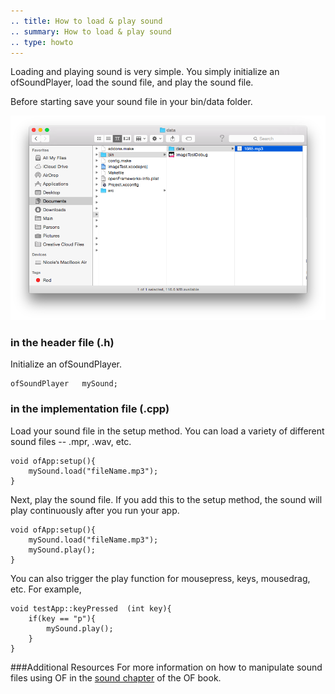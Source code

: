 ```yaml
---
.. title: How to load & play sound
.. summary: How to load & play sound
.. type: howto
---
```



Loading and playing sound is very simple. You simply initialize an ofSoundPlayer, load the sound file, and play the sound file.

Before starting save your sound file in your bin/data folder.

![Screenshot of Example)](screenshot.png)

### in the header file (.h)

Initialize an ofSoundPlayer.


	ofSoundPlayer 	mySound;


### in the implementation file (.cpp)


Load your sound file in the setup method. You can load a variety of different sound files -- .mpr, .wav, etc. 

	void ofApp:setup(){
		mySound.load("fileName.mp3");
	}

Next, play the sound file. If you add this to the setup method, the sound will play continuously after you run your app. 

	void ofApp:setup(){
		mySound.load("fileName.mp3");
		mySound.play();
	}


You can also trigger the play function for mousepress, keys, mousedrag, etc. For example, 

	void testApp::keyPressed  (int key){
		if(key == "p"){
			mySound.play();
		}
	}

###Additional Resources
For more information on how to manipulate sound files using OF in the [sound chapter](http://openframeworks.cc/ofBook/chapters/sound.html) of the OF book.  